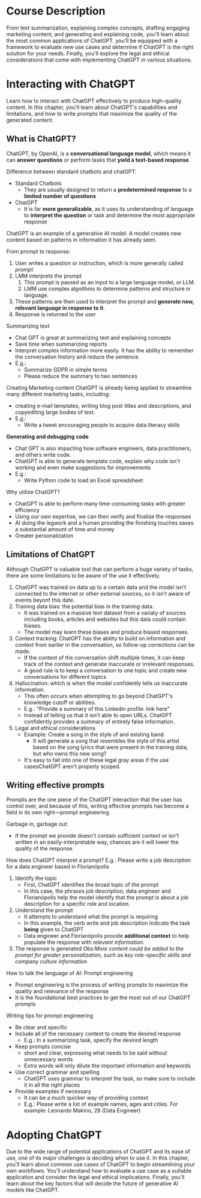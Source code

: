 # Course Description
From text summarization, explaining complex concepts, drafting engaging marketing content, and generating and explaining code, you'll learn about the most common applications of ChatGPT. you’ll be equipped with a framework to evaluate new use cases and determine if ChatGPT is the right solution for your needs. Finally, you'll explore the legal and ethical considerations that come with implementing ChatGPT in various situations.

# Interacting with ChatGPT
Learn how to interact with ChatGPT effectively to produce high-quality content. In this chapter, you'll learn about ChatGPT's capabilities and limitations, and how to write prompts that maximize the quality of the generated content. 

## What is ChatGPT?
ChatGPT, by OpenAI, is a **conversational language model**, which means it can **answer questions** or perform tasks that **yield a text-based response**.

Difference between standard chatbots and chatGPT:
- Standard Chatbots
    - They are usually designed to return a **predetermined response** to a **limited number of questions**
- ChatGPT
    - It is far **more generalizable**, as it uses its understanding of language to **interpret the question** or task and determine the most appropriate response


ChatGPT is an example of a generative AI model. A model creates new content based on patterns in information it has already seen.


From prompt to response:
1. User writes a question or instruction, which is more generally called *prompt*
2. LMM interprets the prompt
    1. This prompt is passed as an input to a large language model, or LLM. 
    1. LMM use complex algoithms to determine patterns and structure in language.
3. These patterns are then used to interpret the prompt and **generate new, relevant language in response to it**.
4. Response is returned to the user

Summarizing text
- Chat GPT is great at summarizing text and explaining concepts
- Save time when summarizing reports
- Interpret complex information more easily. It has the ability to remember the conversation history and reduce the sentence.
- E.g.:
    - Summarize GDPR in simple terms
    - Please reduce the summary to two sentences

Creating Marketing content
ChatGPT is already being applied to streamline many different marketing tasks, including:
- creating e-mail templates, writing blog post titles and descriptions, and copyediting large bodies of text.
- E.g.:
    - Write a tweet encouraging people to acquire data literacy skills

**Generating and debugging code**
- Chat GPT is also impacting how software engineers, data practitioners, and others write code.
- ChatGPT is able  to generate template code, explain why code isn't working and even make suggestions for improvements
- E.g.:
    - Write Python code to load an Excel spreadsheet

Why utilize ChatGPT?
- ChatGPT is able to perform many time-consuming tasks with greater efficiency
- Using our own expertise, we can then verify and finalize the responses
- AI doing the legwork and a human providing the finishing touches saves a substantial amount of time and money
- Greater personalization

## Limitations of ChatGPT
Although ChatGPT is valuable tool that can perform a huge variety of tasks, there are some limitations to be aware of the use it effectively.

1. ChatGPT was trained on data up to a certain data and the model isn't connected to the internet or other external sources, so it isn't aware of events beyonf this date.
2. Training data bias: the potential bias in the training data.
    - It was trained on a massive text dataset from a variaty of sources including books, articles and websites but this data could contain biases.
    - The model may learn these biases and produce biased responses.
3. Context tracking: ChatGPT has the ability to build on information and context from earlier in the conversation, so follow-up corrections can be made.
    - If the content of the conversation shift multiple times, it can keep track of the context and generate inaccurate or irrelevant responses.
    - A good rule is to keep a conversation to one topic and create new conversations for different topics
4. Hallucination: which is when the model confidently tells us inaccurate information.
    - This often occurs when attempting to go beyond ChatGPT's knowledge cutoff or abilities.
    - E.g.: "Provide a summary of this Linkedin profile: link here"
    - Instead of telling us that it isn't able to open URLs. ChatGPT confidently provides a summary of entirely false information.
5. Legal and ethical considerations
    - Example: Create a song in the style of and existing band.
        - It will generate a song that resembles the style of this artist based on the song lyrics that were present in the training data, but who owns this new song?
    - It's easy to fall into one of these legal gray areas if the use casesChatGPT aren't properly scoped.

## Writing effective prompts
Prompts are the one piece of the ChatGPT interaction that the user has control over, and because of this, writing effective prompts has become a field in its own right—prompt engineering.


Garbage in, garbage out:
- If the prompt we provide doesn't contain sufficient context or isn't written in an easily-interpretable way, chances are it will lower the quality of the response.

How does ChatGPT interpret a prompt? E.g.: Please write a job description for a data engineer based in Florianópolis
1. Identify the topic
    - First, ChatGPT identifies the broad topic of the prompt
    - In this case, the phrases job description, data engineer and Florianópolis help the model identify that the prompt is about a job description for a specific role and location.
2. Understand the prompt
    - It attempts to understand what the prompt is requiring
    - In this example, the verb write and job description indicate the task **being** given to ChatGPT
    - Data engineer and Florianópolis provide **additional context** to help populate the response with *relevant information*.
3. The response is generated
*Obs:More content could be added to the prompt for greater personalization, such as key role-specific skills and company culture information*

How to talk the language of AI: Prompt engineering
- Prompt engineering is the process of writing prompts to maximize the quality and relevance of the response
- It is the foundational best practices to get the most out of our ChatGPT prompts

Writing tips for prompt engineering
- Be clear and specific
- Include all of the necessary context to create the desired response
    - E.g.: In a summarizing task, specify the desired length
- Keep prompts concise
    - short and clear, expressing what needs to be said without unnecessary words
    - Extra words will only dilute the important information and keywords
- Use correct grammar and spelling
    - ChatGPT uses grammar to interpret the task, so make sure to include it in all the right places
- Provide examples if necessary
    - It can be a much quicker way of providing context
    - E.g.: Please write a list of example names, ages and cities. For example: Leonardo Makino, 29 (Data Engineer)



# Adopting ChatGPT
Due to the wide range of potential applications of ChatGPT and its ease of use, one of its major challenges is deciding when to use it. In this chapter, you'll learn about common use cases of ChatGPT to begin streamlining your own workflows. You'll understand how to evaluate a use case as a suitable application and consider the legal and ethical implications. Finally, you'll learn about the key factors that will decide the future of generative AI models like ChatGPT. 

